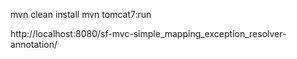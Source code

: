 mvn clean install
mvn tomcat7:run

http://localhost:8080/sf-mvc-simple_mapping_exception_resolver-annotation/

